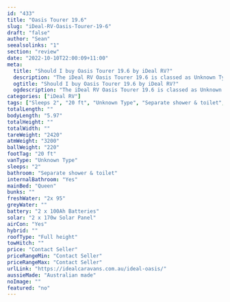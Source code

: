 ```yaml
---
id: "433"
title: "Oasis Tourer 19.6"
slug: "iDeal-RV-Oasis-Tourer-19-6"
draft: "false"
author: "Sean"
seealsolinks: "1"
section: "review"
date: "2022-10-10T22:00:09+11:00"
meta:
  title: "Should I buy Oasis Tourer 19.6 by iDeal RV?"
  description: "The iDeal RV Oasis Tourer 19.6 is classed as Unknown Type, and sleeps 2 people. It is Australian made and comes in at 20 ft. It generally has Separate shower & toilet."
  ogtitle: "Should I buy Oasis Tourer 19.6 by iDeal RV?"
  ogdescription: "The iDeal RV Oasis Tourer 19.6 is classed as Unknown Type, and sleeps 2 people. It is Australian made and comes in at 20 ft. It generally has Separate shower & toilet."
categories: ["iDeal RV"]
tags: ["Sleeps 2", "20 ft", "Unknown Type", "Separate shower & toilet", "Full height", "Price Unknown", "Australian made"]
totalLength: ""
bodyLength: "5.97"
totalHeight: ""
totalWidth: ""
tareWeight: "2420"
atmWeight: "3200"
ballWeight: "220"
footTag: "20 ft"
vanType: "Unknown Type"
sleeps: "2"
bathroom: "Separate shower & toilet"
internalBathroom: "Yes"
mainBed: "Queen"
bunks: ""
freshWater: "2x 95"
greyWater: ""
battery: "2 x 100Ah Batteries"
solar: "2 x 170w Solar Panel"
airCon: "Yes"
hybrid: ""
roofType: "Full height"
towHitch: ""
price: "Contact Seller"
priceRangeMin: "Contact Seller"
priceRangeMax: "Contact Seller"
urlLink: "https://idealcaravans.com.au/ideal-oasis/"
aussieMade: "Australian made"
noImage: ""
featured: "no"
---
```

